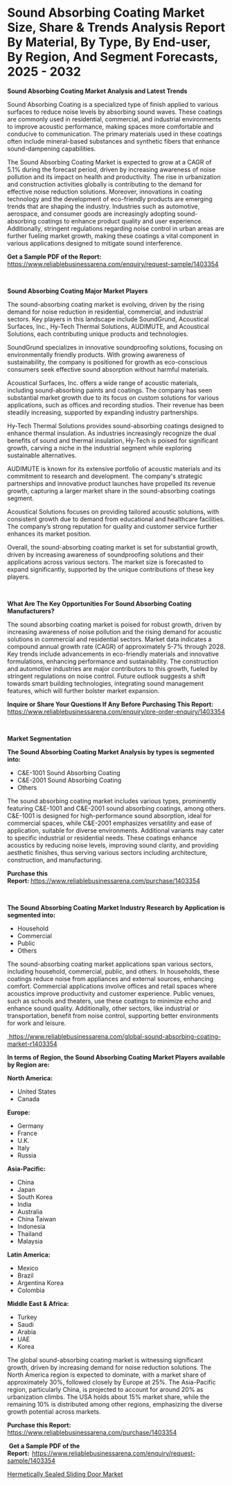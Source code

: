 <p><h1>Sound Absorbing Coating Market Size, Share & Trends Analysis Report By Material, By Type, By End-user, By Region, And Segment Forecasts, 2025 - 2032</h1></p><p><strong>Sound Absorbing Coating Market Analysis and Latest Trends</strong></p>
<p><p>Sound Absorbing Coating is a specialized type of finish applied to various surfaces to reduce noise levels by absorbing sound waves. These coatings are commonly used in residential, commercial, and industrial environments to improve acoustic performance, making spaces more comfortable and conducive to communication. The primary materials used in these coatings often include mineral-based substances and synthetic fibers that enhance sound-dampening capabilities.</p><p>The Sound Absorbing Coating Market is expected to grow at a CAGR of 5.1% during the forecast period, driven by increasing awareness of noise pollution and its impact on health and productivity. The rise in urbanization and construction activities globally is contributing to the demand for effective noise reduction solutions. Moreover, innovations in coating technology and the development of eco-friendly products are emerging trends that are shaping the industry. Industries such as automotive, aerospace, and consumer goods are increasingly adopting sound-absorbing coatings to enhance product quality and user experience. Additionally, stringent regulations regarding noise control in urban areas are further fueling market growth, making these coatings a vital component in various applications designed to mitigate sound interference.</p></p>
<p><strong>Get a Sample PDF of the Report:&nbsp;</strong> <a href="https://www.reliablebusinessarena.com/enquiry/request-sample/1403354?utm_campaign=3137&utm_medium=2&utm_source=Github&utm_content=ia&utm_term=28032025&utm_id=sound-absorbing-coating">https://www.reliablebusinessarena.com/enquiry/request-sample/1403354</a></p>
<p>&nbsp;</p>
<p><strong>Sound Absorbing Coating Major Market Players</strong></p>
<p><p>The sound-absorbing coating market is evolving, driven by the rising demand for noise reduction in residential, commercial, and industrial sectors. Key players in this landscape include SoundGrund, Acoustical Surfaces, Inc., Hy-Tech Thermal Solutions, AUDIMUTE, and Acoustical Solutions, each contributing unique products and technologies.</p><p>SoundGrund specializes in innovative soundproofing solutions, focusing on environmentally friendly products. With growing awareness of sustainability, the company is positioned for growth as eco-conscious consumers seek effective sound absorption without harmful materials.</p><p>Acoustical Surfaces, Inc. offers a wide range of acoustic materials, including sound-absorbing paints and coatings. The company has seen substantial market growth due to its focus on custom solutions for various applications, such as offices and recording studios. Their revenue has been steadily increasing, supported by expanding industry partnerships.</p><p>Hy-Tech Thermal Solutions provides sound-absorbing coatings designed to enhance thermal insulation. As industries increasingly recognize the dual benefits of sound and thermal insulation, Hy-Tech is poised for significant growth, carving a niche in the industrial segment while exploring sustainable alternatives.</p><p>AUDIMUTE is known for its extensive portfolio of acoustic materials and its commitment to research and development. The company's strategic partnerships and innovative product launches have propelled its revenue growth, capturing a larger market share in the sound-absorbing coatings segment.</p><p>Acoustical Solutions focuses on providing tailored acoustic solutions, with consistent growth due to demand from educational and healthcare facilities. The company’s strong reputation for quality and customer service further enhances its market position.</p><p>Overall, the sound-absorbing coating market is set for substantial growth, driven by increasing awareness of soundproofing solutions and their applications across various sectors. The market size is forecasted to expand significantly, supported by the unique contributions of these key players.</p></p>
<p>&nbsp;</p>
<p><strong>What Are The Key Opportunities For Sound Absorbing Coating Manufacturers?</strong></p>
<p><p>The sound absorbing coating market is poised for robust growth, driven by increasing awareness of noise pollution and the rising demand for acoustic solutions in commercial and residential sectors. Market data indicates a compound annual growth rate (CAGR) of approximately 5-7% through 2028. Key trends include advancements in eco-friendly materials and innovative formulations, enhancing performance and sustainability. The construction and automotive industries are major contributors to this growth, fueled by stringent regulations on noise control. Future outlook suggests a shift towards smart building technologies, integrating sound management features, which will further bolster market expansion.</p></p>
<p><strong>Inquire or Share Your Questions If Any Before Purchasing This Report:</strong> <a href="https://www.reliablebusinessarena.com/enquiry/pre-order-enquiry/1403354?utm_campaign=3137&utm_medium=2&utm_source=Github&utm_content=ia&utm_term=28032025&utm_id=sound-absorbing-coating">https://www.reliablebusinessarena.com/enquiry/pre-order-enquiry/1403354</a></p>
<p>&nbsp;</p>
<p><strong>Market Segmentation</strong></p>
<p><strong>The Sound Absorbing Coating Market Analysis by types is segmented into:</strong></p>
<p><ul><li>C&E-1001 Sound Absorbing Coating</li><li>C&E-2001 Sound Absorbing Coating</li><li>Others</li></ul></p>
<p><p>The sound absorbing coating market includes various types, prominently featuring C&E-1001 and C&E-2001 sound absorbing coatings, among others. C&E-1001 is designed for high-performance sound absorption, ideal for commercial spaces, while C&E-2001 emphasizes versatility and ease of application, suitable for diverse environments. Additional variants may cater to specific industrial or residential needs. These coatings enhance acoustics by reducing noise levels, improving sound clarity, and providing aesthetic finishes, thus serving various sectors including architecture, construction, and manufacturing.</p></p>
<p><strong>Purchase this Report:&nbsp;</strong><a href="https://www.reliablebusinessarena.com/purchase/1403354?utm_campaign=3137&utm_medium=2&utm_source=Github&utm_content=ia&utm_term=28032025&utm_id=sound-absorbing-coating">https://www.reliablebusinessarena.com/purchase/1403354</a></p>
<p>&nbsp;</p>
<p><strong>The Sound Absorbing Coating Market Industry Research by Application is segmented into:</strong></p>
<p><ul><li>Household</li><li>Commercial</li><li>Public</li><li>Others</li></ul></p>
<p><p>The sound-absorbing coating market applications span various sectors, including household, commercial, public, and others. In households, these coatings reduce noise from appliances and external sources, enhancing comfort. Commercial applications involve offices and retail spaces where acoustics improve productivity and customer experience. Public venues, such as schools and theaters, use these coatings to minimize echo and enhance sound quality. Additionally, other sectors, like industrial or transportation, benefit from noise control, supporting better environments for work and leisure.</p></p>
<p><a href="https://www.reliablebusinessarena.com/global-sound-absorbing-coating-market-r1403354?utm_campaign=3137&utm_medium=2&utm_source=Github&utm_content=ia&utm_term=28032025&utm_id=sound-absorbing-coating">&nbsp;https://www.reliablebusinessarena.com/global-sound-absorbing-coating-market-r1403354</a></p>
<p><strong>In terms of Region, the Sound Absorbing Coating Market Players available by Region are:</strong></p>
<p>
    <p> <strong> North America: </strong>
        <ul>
            <li>United States</li>
            <li>Canada</li>
        </ul>
        </p> 
    <p> <strong> Europe: </strong>
        <ul>
            <li>Germany</li>
            <li>France</li>
            <li>U.K.</li>
            <li>Italy</li>
            <li>Russia</li>
        </ul>
        </p> 
    <p> <strong> Asia-Pacific: </strong>
        <ul>
            <li>China</li>
            <li>Japan</li>
            <li>South Korea</li>
            <li>India</li>
            <li>Australia</li>
            <li>China Taiwan</li>
            <li>Indonesia</li>
            <li>Thailand</li>
            <li>Malaysia</li>
        </ul>
        </p> 
    <p> <strong> Latin America: </strong>
        <ul>
            <li>Mexico</li>
            <li>Brazil</li>
            <li>Argentina Korea</li>
            <li>Colombia</li>
        </ul>
        </p> 
    <p> <strong> Middle East & Africa: </strong>
        <ul>
            <li>Turkey</li>
            <li>Saudi</li>
            <li>Arabia</li>
            <li>UAE</li>
            <li>Korea</li>
        </ul>
    </p>
    </p>
<p><p>The global sound-absorbing coating market is witnessing significant growth, driven by increasing demand for noise reduction solutions. The North America region is expected to dominate, with a market share of approximately 30%, followed closely by Europe at 25%. The Asia-Pacific region, particularly China, is projected to account for around 20% as urbanization climbs. The USA holds about 15% market share, while the remaining 10% is distributed among other regions, emphasizing the diverse growth potential across markets.</p></p>
<p><strong>Purchase this Report: </strong><a href="https://www.reliablebusinessarena.com/purchase/1403354?utm_campaign=3137&utm_medium=2&utm_source=Github&utm_content=ia&utm_term=28032025&utm_id=sound-absorbing-coating">https://www.reliablebusinessarena.com/purchase/1403354</a></p>
<p>&nbsp;<strong>Get a Sample PDF of the Report:&nbsp;&nbsp;</strong><a href="https://www.reliablebusinessarena.com/enquiry/request-sample/1403354?utm_campaign=3137&utm_medium=2&utm_source=Github&utm_content=ia&utm_term=28032025&utm_id=sound-absorbing-coating">https://www.reliablebusinessarena.com/enquiry/request-sample/1403354</a></p>
<p><strong></strong></p>
<p><p><a href="https://github.com/ugurgyuri/Market-Research-Report-List-1/blob/main/hermetically-sealed-sliding-door-market.md?utm_campaign=3137&utm_medium=2&utm_source=Github&utm_content=ia&utm_term=28032025&utm_id=sound-absorbing-coating">Hermetically Sealed Sliding Door Market</a></p></p>